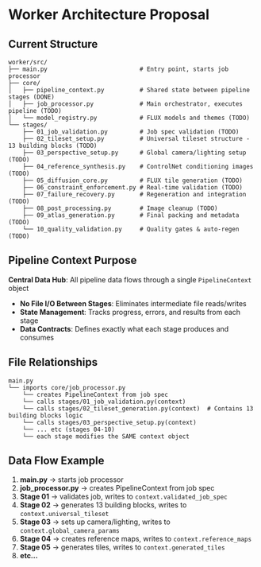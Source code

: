 # Worker Architecture Proposal

## Current Structure

```
worker/src/
├── main.py                          # Entry point, starts job processor
├── core/
│   ├── pipeline_context.py          # Shared state between pipeline stages (DONE)
│   ├── job_processor.py             # Main orchestrator, executes pipeline (TODO)
│   └── model_registry.py            # FLUX models and themes (TODO)
└── stages/
    ├── 01_job_validation.py         # Job spec validation (TODO)
    ├── 02_tileset_setup.py          # Universal tileset structure - 13 building blocks (TODO)
    ├── 03_perspective_setup.py      # Global camera/lighting setup (TODO)
    ├── 04_reference_synthesis.py    # ControlNet conditioning images (TODO)
    ├── 05_diffusion_core.py         # FLUX tile generation (TODO)
    ├── 06_constraint_enforcement.py # Real-time validation (TODO)
    ├── 07_failure_recovery.py       # Regeneration and integration (TODO)
    ├── 08_post_processing.py        # Image cleanup (TODO)
    ├── 09_atlas_generation.py       # Final packing and metadata (TODO)
    └── 10_quality_validation.py     # Quality gates & auto-regen (TODO)
```

## Pipeline Context Purpose

**Central Data Hub**: All pipeline data flows through a single `PipelineContext` object
- **No File I/O Between Stages**: Eliminates intermediate file reads/writes
- **State Management**: Tracks progress, errors, and results from each stage
- **Data Contracts**: Defines exactly what each stage produces and consumes

## File Relationships

```
main.py
└── imports core/job_processor.py
    └── creates PipelineContext from job spec
    └── calls stages/01_job_validation.py(context)
    └── calls stages/02_tileset_generation.py(context)  # Contains 13 building blocks logic
    └── calls stages/03_perspective_setup.py(context)
    └── ... etc (stages 04-10)
    └── each stage modifies the SAME context object
```

## Data Flow Example

1. **main.py** → starts job processor
2. **job_processor.py** → creates PipelineContext from job spec
3. **Stage 01** → validates job, writes to `context.validated_job_spec`
4. **Stage 02** → generates 13 building blocks, writes to `context.universal_tileset`
5. **Stage 03** → sets up camera/lighting, writes to `context.global_camera_params`
6. **Stage 04** → creates reference maps, writes to `context.reference_maps`
7. **Stage 05** → generates tiles, writes to `context.generated_tiles`
8. **etc...**
